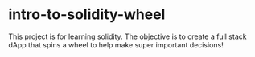 # intro-to-solidity-wheel

This project is for learning solidity. The objective is to create a full stack dApp that spins a wheel to help make super important decisions! 